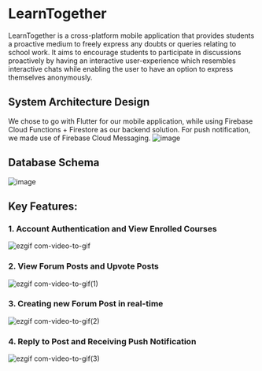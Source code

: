 # LearnTogether

LearnTogether is a cross-platform mobile application that provides students a proactive medium to freely express any doubts or queries relating to school work. It aims to encourage students to participate in discussions proactively by having an interactive user-experience which resembles interactive chats while enabling the user to have an option to express themselves anonymously. 

## System Architecture Design
We chose to go with Flutter for our mobile application, while using Firebase Cloud Functions + Firestore as our backend solution. For push notification, we made use of Firebase Cloud Messaging. 
![image](https://user-images.githubusercontent.com/48687942/104839064-d3e47d80-58f9-11eb-8ab9-c7f2a7c34f49.png)



## Database Schema
![image](https://user-images.githubusercontent.com/48687942/104838996-705a5000-58f9-11eb-8f44-0b73c6e35065.png)

## Key Features: 

### 1. Account Authentication and View Enrolled Courses
![ezgif com-video-to-gif](https://user-images.githubusercontent.com/48687942/104838256-ba8d0280-58f4-11eb-8ced-763ab47884db.gif)

### 2. View Forum Posts and Upvote Posts
![ezgif com-video-to-gif(1)](https://user-images.githubusercontent.com/48687942/104838624-22444d00-58f7-11eb-9621-672e3bd7dde3.gif)

### 3. Creating new Forum Post in real-time
![ezgif com-video-to-gif(2)](https://user-images.githubusercontent.com/48687942/104838744-dc3bb900-58f7-11eb-9cde-a956b399a270.gif)

### 4. Reply to Post and Receiving Push Notification
![ezgif com-video-to-gif(3)](https://user-images.githubusercontent.com/48687942/104838922-e14d3800-58f8-11eb-855c-e2cdf3eca045.gif)
